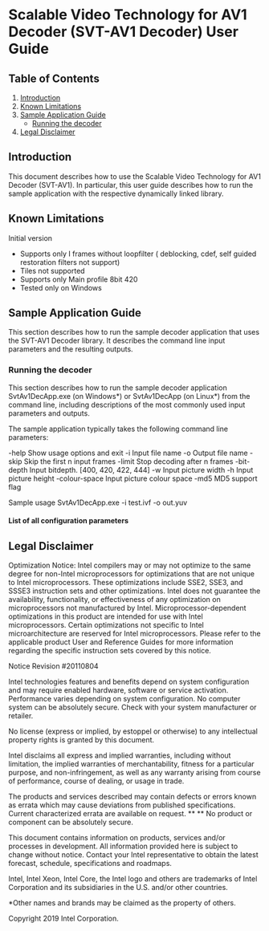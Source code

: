 # Scalable Video Technology for AV1 Decoder (SVT-AV1 Decoder) User Guide

## Table of Contents
1. [Introduction](#introduction)
2. [Known Limitations](#known-limitations)
3. [Sample Application Guide](#sample-application-guide)    
    - [Running the decoder](#running-the-decoder)
4. [Legal Disclaimer](#legal-disclaimer)

## Introduction

This document describes how to use the Scalable Video Technology for AV1 Decoder (SVT-AV1).  In particular, this user guide describes how to run the sample application with the respective dynamically linked library.

## Known Limitations

Initial version
- Supports only I frames without loopfilter ( deblocking, cdef, self guided restoration filters not support)
- Tiles not supported
- Supports only Main profile 8bit 420
- Tested only on Windows

## Sample Application Guide

This section describes how to run the sample decoder application that uses the SVT-AV1 Decoder library.  It describes the command line input parameters and the resulting outputs.

### Running the decoder

This section describes how to run the sample decoder application SvtAv1DecApp.exe (on Windows\*) or SvtAv1DecApp (on Linux\*) from the command line, including descriptions of the most commonly used input parameters and outputs.

The sample application typically takes the following command line parameters:

-help                     Show usage options and exit
-i <arg>                  Input file name
-o <arg>                  Output file name
-skip <arg>               Skip the first n input frames
-limit <arg>              Stop decoding after n frames
-bit-depth <arg>          Input bitdepth. [400, 420, 422, 444]
-w <arg>                  Input picture width
-h <arg>                  Input picture height
-colour-space <arg>       Input picture colour space
-md5                      MD5 support flag


Sample usage 
SvtAv1DecApp.exe  -i test.ivf -o out.yuv

#### List of all configuration parameters


## Legal Disclaimer

Optimization Notice: Intel compilers may or may not optimize to the same degree for non-Intel microprocessors for optimizations that are not unique to Intel microprocessors. These optimizations include SSE2, SSE3, and SSSE3 instruction sets and other optimizations. Intel does not guarantee the availability, functionality, or effectiveness of any optimization on microprocessors not manufactured by Intel. Microprocessor-dependent optimizations in this product are intended for use with Intel microprocessors. Certain optimizations not specific to Intel microarchitecture are reserved for Intel microprocessors. Please refer to the applicable product User and Reference Guides for more information regarding the specific instruction sets covered by this notice.

Notice Revision #20110804

Intel technologies features and benefits depend on system configuration and may require enabled hardware, software or service activation. Performance varies depending on system configuration. No computer system can be absolutely secure. Check with your system manufacturer or retailer.

No license (express or implied, by estoppel or otherwise) to any intellectual property rights is granted by this document.

Intel disclaims all express and implied warranties, including without limitation, the implied warranties of merchantability, fitness for a particular purpose, and non-infringement, as well as any warranty arising from course of performance, course of dealing, or usage in trade.

The products and services described may contain defects or errors known as errata which may cause deviations from published specifications. Current characterized errata are available on request.  ** ** No product or component can be absolutely secure.

This document contains information on products, services and/or processes in development.  All information provided here is subject to change without notice. Contact your Intel representative to obtain the latest forecast, schedule, specifications and roadmaps.

Intel, Intel Xeon, Intel Core, the Intel logo and others are trademarks of Intel Corporation and its subsidiaries in the U.S. and/or other countries.

\*Other names and brands may be claimed as the property of others.

Copyright 2019 Intel Corporation.
